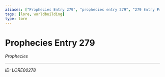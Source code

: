 ```yaml
---
aliases: ["Prophecies Entry 279", "prophecies entry 279", "279 Entry Prophecies"]
tags: [lore, worldbuilding]
type: lore
---
```


# Prophecies Entry 279

*Prophecies*

---
*ID: LORE00278*